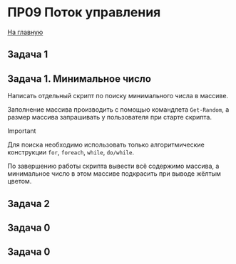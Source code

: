 # ПР09 Поток управления

[На главную](/mdk0401.github.io)

## Задача 1


## Задача 1. Минимальное число
Написать отдельный скрипт по поиску минимального числа в массиве.

Заполнение массива производить с помощью командлета `Get-Random`, а размер массива запрашивать у пользователя при старте скрипта.  

> [!IMPORTANT]
> Для поиска необходимо использовать только алгоритмические конструкции `for`, `foreach`, `while`, `do/while`.

По завершению работы скрипта вывести всё содержимо массива, а минимальное число в этом массиве подкрасить при выводе жёлтым цветом.

## Задача 2



## Задача 0


## Задача 0

